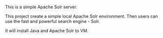 This is a simple Apache Solr server.

This project create a simple local Apache Solr environment. Then users can use the fast and powerful search engine - Solr.

It will install Java and Apache Solr to VM.
